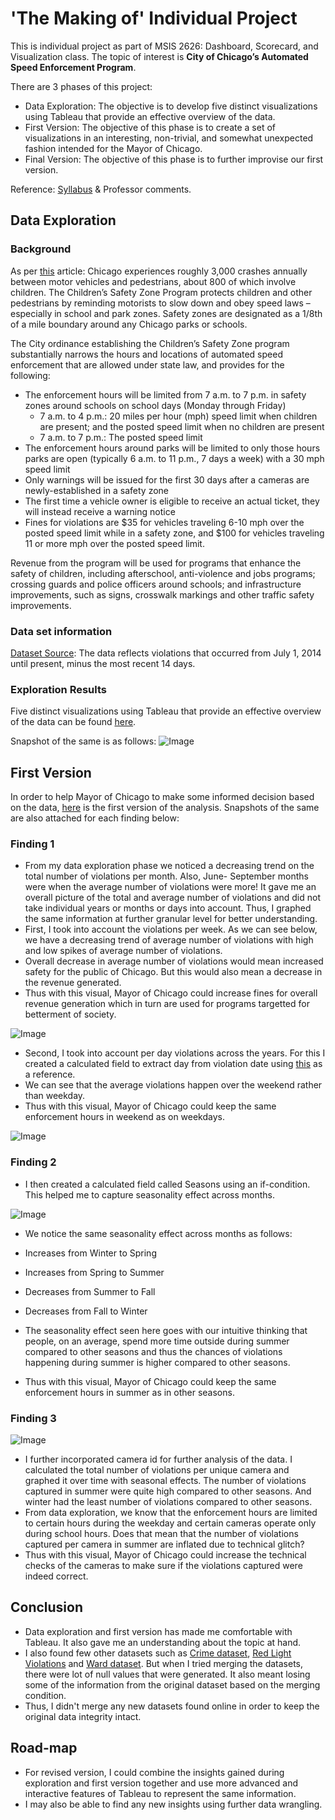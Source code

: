 # 'The Making of' Individual Project

This is individual project as part of MSIS 2626: Dashboard, Scorecard, and Visualization class. The topic of interest is **City of Chicago’s Automated Speed Enforcement Program**.

There are 3 phases of this project:
* Data Exploration: The objective is to develop five distinct visualizations using Tableau that provide an effective overview of the data.
* First Version: The objective of this phase is to create a set of visualizations in an interesting, non-trivial, and somewhat unexpected
fashion intended for the Mayor of Chicago.
* Final Version: The objective of this phase is to further improvise our first version.

Reference: [Syllabus](https://github.com/mschermann/msis2629spring2019) & Professor comments.

## Data Exploration

### Background

As per [this](https://www.chicago.gov/city/en/depts/cdot/supp_info/children_s_safetyzoneporgramautomaticspeedenforcement.html) article: Chicago experiences roughly 3,000 crashes annually between motor vehicles and pedestrians, about 800 of which involve children. The Children’s Safety Zone Program protects children and other pedestrians by reminding motorists to slow down and obey speed laws – especially in school and park zones. Safety zones are designated as a 1/8th of a mile boundary around any Chicago parks or schools.

The City ordinance establishing the Children’s Safety Zone program substantially narrows the hours and locations of automated speed enforcement that are allowed under state law, and provides for the following:
* The enforcement hours will be limited from 7 a.m. to 7 p.m. in safety zones around schools on school days (Monday through Friday)
  * 7 a.m. to 4 p.m.: 20 miles per hour (mph) speed limit when children are present; and the posted speed limit when no children are present
  * 7 a.m. to 7 p.m.: The posted speed limit
* The enforcement hours around parks will be limited to only those hours parks are open (typically 6 a.m. to 11 p.m., 7 days a week) with a 30 mph speed limit
* Only warnings will be issued for the first 30 days after a cameras are newly-established in a safety zone
* The first time a vehicle owner is eligible to receive an actual ticket, they will instead receive a warning notice
* Fines for violations are $35 for vehicles traveling 6-10 mph over the posted speed limit while in a safety zone, and $100 for vehicles traveling 11 or more mph over the posted speed limit.  

Revenue from the program will be used for programs that enhance the safety of children, including afterschool, anti-violence and jobs programs; crossing guards and police officers around schools; and infrastructure improvements, such as signs, crosswalk markings and other traffic safety improvements.

### Data set information

[Dataset Source](https://data.cityofchicago.org/Transportation/Speed-Camera-Violations/hhkd-xvj4): The data reflects violations that occurred from July 1, 2014 until present, minus the most recent 14 days. 

### Exploration Results
Five distinct visualizations using Tableau that provide an effective overview of the data can be found [here](https://public.tableau.com/profile/bharati.malik#!/vizhome/Individual_Project_Visuals_1/SingleView).

Snapshot of the same is as follows: 
![Image](https://github.com/bharatimalik/Speed_Camera_Violations/blob/master/Phase1.JPG)

## First Version

In order to help Mayor of Chicago to make some informed decision based on the data, [here](https://public.tableau.com/profile/bharati.malik#!/vizhome/Individual_Project_Visuals_2/FindingsforMayorofChicago) is the first version of the analysis. Snapshots of the same are also attached for each finding below:

### Finding 1

* From my data exploration phase we noticed a decreasing trend on the total number of violations per month. Also, June- September months were when the average number of violations were more! It gave me an overall picture of the total and average number of violations and did not take individual years or months or days into account. Thus, I graphed the same information at further granular level for better understanding.
* First, I took into account the violations per week. As we can see below, we have a decreasing trend of average number of violations with high and low spikes of average number of violations. 
* Overall decrease in average number of violations would mean increased safety for the public of Chicago. But this would also mean a decrease in the revenue generated. 
* Thus with this visual, Mayor of Chicago could increase fines for overall revenue generation which in turn are used for programs targetted for betterment of society. 

![Image](https://github.com/bharatimalik/Speed_Camera_Violations/blob/master/Week.JPG)

* Second, I took into account per day violations across the years. For this I created a calculated field to extract day from violation date using [this](https://community.tableau.com/thread/147716) as a reference. 
* We can see that the average violations happen over the weekend rather than weekday. 
* Thus with this visual, Mayor of Chicago could keep the same enforcement hours in weekend as on weekdays. 

![Image](https://github.com/bharatimalik/Speed_Camera_Violations/blob/master/Day.JPG)

### Finding 2

* I then created a calculated field called Seasons using an if-condition. This helped me to capture seasonality effect across months. 

![Image](https://github.com/bharatimalik/Speed_Camera_Violations/blob/master/Monthly.JPG)

* We notice the same seasonality effect across months as follows:
 * Increases from Winter to Spring
 * Increases from Spring to Summer
 * Decreases from Summer to Fall
 * Decreases from Fall to Winter

* The seasonality effect seen here goes with our intuitive thinking that people, on an average, spend more time outside during summer compared to other seasons and thus the chances of violations happening during summer is higher compared to other seasons. 
* Thus with this visual, Mayor of Chicago could keep the same enforcement hours in summer as in other seasons. 

### Finding 3

![Image](https://github.com/bharatimalik/Speed_Camera_Violations/blob/master/Camera.JPG)

* I further incorporated camera id for further analysis of the data. I calculated the total number of violations per unique camera and graphed it over time with seasonal effects. The number of violations captured in summer were quite high compared to other seasons. And winter had the least number of violations compared to other seasons. 
* From data exploration, we know that the enforcement hours are limited to certain hours during the weekday and certain cameras operate only during school hours. Does that mean that the number of violations captured per camera in summer are inflated due to technical glitch? 
* Thus with this visual, Mayor of Chicago could increase the technical checks of the cameras to make sure if the violations captured were indeed correct.

## Conclusion

* Data exploration and first version has made me comfortable with Tableau. It also gave me an understanding about the topic at hand.
* I also found few other datasets such as [Crime dataset](https://data.cityofchicago.org/Public-Safety/Crimes-2001-to-present/ijzp-q8t2), [Red Light Violations](https://data.cityofchicago.org/Transportation/Red-Light-Camera-Violations/spqx-js37) and [Ward dataset](https://data.cityofchicago.org/Facilities-Geographic-Boundaries/Ward-Offices/htai-wnw4). But when I tried merging the datasets, there were lot of null values that were generated. It also meant losing some of the information from the original dataset based on the merging condition. 
* Thus, I didn't merge any new datasets found online in order to keep the original data integrity intact.

## Road-map

* For revised version, I could combine the insights gained during exploration and first version together and use more advanced and interactive features of Tableau to represent the same information. 
* I may also be able to find any new insights using further data wrangling.
